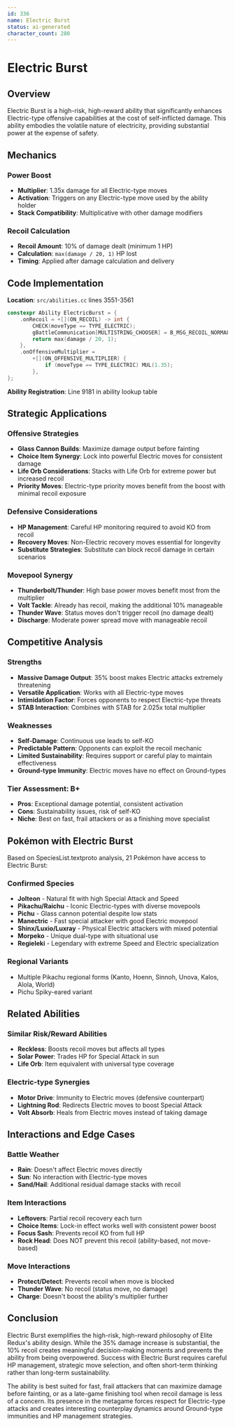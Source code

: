 ```yaml
---
id: 336
name: Electric Burst
status: ai-generated
character_count: 280
---
```


# Electric Burst

## Overview

Electric Burst is a high-risk, high-reward ability that significantly enhances Electric-type offensive capabilities at the cost of self-inflicted damage. This ability embodies the volatile nature of electricity, providing substantial power at the expense of safety.

## Mechanics

### Power Boost
- **Multiplier**: 1.35x damage for all Electric-type moves
- **Activation**: Triggers on any Electric-type move used by the ability holder
- **Stack Compatibility**: Multiplicative with other damage modifiers

### Recoil Calculation
- **Recoil Amount**: 10% of damage dealt (minimum 1 HP)
- **Calculation**: `max(damage / 20, 1)` HP lost
- **Timing**: Applied after damage calculation and delivery

## Code Implementation

**Location**: `src/abilities.cc` lines 3551-3561

```cpp
constexpr Ability ElectricBurst = {
    .onRecoil = +[](ON_RECOIL) -> int {
        CHECK(moveType == TYPE_ELECTRIC);
        gBattleCommunication[MULTISTRING_CHOOSER] = B_MSG_RECOIL_NORMAL;
        return max(damage / 20, 1);
    },
    .onOffensiveMultiplier =
        +[](ON_OFFENSIVE_MULTIPLIER) {
            if (moveType == TYPE_ELECTRIC) MUL(1.35);
        },
};
```

**Ability Registration**: Line 9181 in ability lookup table

## Strategic Applications

### Offensive Strategies
- **Glass Cannon Builds**: Maximize damage output before fainting
- **Choice Item Synergy**: Lock into powerful Electric moves for consistent damage
- **Life Orb Considerations**: Stacks with Life Orb for extreme power but increased recoil
- **Priority Moves**: Electric-type priority moves benefit from the boost with minimal recoil exposure

### Defensive Considerations
- **HP Management**: Careful HP monitoring required to avoid KO from recoil
- **Recovery Moves**: Non-Electric recovery moves essential for longevity
- **Substitute Strategies**: Substitute can block recoil damage in certain scenarios

### Movepool Synergy
- **Thunderbolt/Thunder**: High base power moves benefit most from the multiplier
- **Volt Tackle**: Already has recoil, making the additional 10% manageable
- **Thunder Wave**: Status moves don't trigger recoil (no damage dealt)
- **Discharge**: Moderate power spread move with manageable recoil

## Competitive Analysis

### Strengths
- **Massive Damage Output**: 35% boost makes Electric attacks extremely threatening
- **Versatile Application**: Works with all Electric-type moves
- **Intimidation Factor**: Forces opponents to respect Electric-type threats
- **STAB Interaction**: Combines with STAB for 2.025x total multiplier

### Weaknesses
- **Self-Damage**: Continuous use leads to self-KO
- **Predictable Pattern**: Opponents can exploit the recoil mechanic
- **Limited Sustainability**: Requires support or careful play to maintain effectiveness
- **Ground-type Immunity**: Electric moves have no effect on Ground-types

### Tier Assessment: B+
- **Pros**: Exceptional damage potential, consistent activation
- **Cons**: Sustainability issues, risk of self-KO
- **Niche**: Best on fast, frail attackers or as a finishing move specialist

## Pokémon with Electric Burst

Based on SpeciesList.textproto analysis, 21 Pokémon have access to Electric Burst:

### Confirmed Species
- **Jolteon** - Natural fit with high Special Attack and Speed
- **Pikachu/Raichu** - Iconic Electric-types with diverse movepools
- **Pichu** - Glass cannon potential despite low stats
- **Manectric** - Fast special attacker with good Electric movepool
- **Shinx/Luxio/Luxray** - Physical Electric attackers with mixed potential
- **Morpeko** - Unique dual-type with situational use
- **Regieleki** - Legendary with extreme Speed and Electric specialization

### Regional Variants
- Multiple Pikachu regional forms (Kanto, Hoenn, Sinnoh, Unova, Kalos, Alola, World)
- Pichu Spiky-eared variant

## Related Abilities

### Similar Risk/Reward Abilities
- **Reckless**: Boosts recoil moves but affects all types
- **Solar Power**: Trades HP for Special Attack in sun
- **Life Orb**: Item equivalent with universal type coverage

### Electric-type Synergies
- **Motor Drive**: Immunity to Electric moves (defensive counterpart)
- **Lightning Rod**: Redirects Electric moves to boost Special Attack
- **Volt Absorb**: Heals from Electric moves instead of taking damage

## Interactions and Edge Cases

### Battle Weather
- **Rain**: Doesn't affect Electric moves directly
- **Sun**: No interaction with Electric-type moves
- **Sand/Hail**: Additional residual damage stacks with recoil

### Item Interactions
- **Leftovers**: Partial recoil recovery each turn
- **Choice Items**: Lock-in effect works well with consistent power boost
- **Focus Sash**: Prevents recoil KO from full HP
- **Rock Head**: Does NOT prevent this recoil (ability-based, not move-based)

### Move Interactions
- **Protect/Detect**: Prevents recoil when move is blocked
- **Thunder Wave**: No recoil (status move, no damage)
- **Charge**: Doesn't boost the ability's multiplier further

## Conclusion

Electric Burst exemplifies the high-risk, high-reward philosophy of Elite Redux's ability design. While the 35% damage increase is substantial, the 10% recoil creates meaningful decision-making moments and prevents the ability from being overpowered. Success with Electric Burst requires careful HP management, strategic move selection, and often short-term thinking rather than long-term sustainability.

The ability is best suited for fast, frail attackers that can maximize damage before fainting, or as a late-game finishing tool when recoil damage is less of a concern. Its presence in the metagame forces respect for Electric-type attacks and creates interesting counterplay dynamics around Ground-type immunities and HP management strategies.